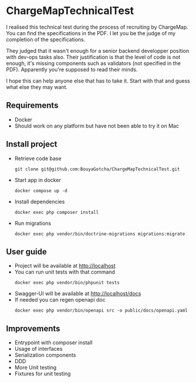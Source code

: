 # ChargeMapTechnicalTest

I realised this technical test during the process of recruiting by ChargeMap. You can find the specifications in the PDF.
I let you be the judge of my completion of the specifications.

They judged that it wasn't enough for a senior backend developper position with dev-ops tasks also.
Their justification is that the level of code is not enough, it's missing components such as validators (not specified in the PDF).
Apparently you're supposed to read their minds.

I hope this can help anyone else that has to take it. Start with that and guess what else they may want.

## Requirements

- Docker
- Should work on any platform but have not been able to try it on Mac

## Install project

- Retrieve code base
    ```shell
    git clone git@github.com:BouyaGotcha/ChargeMapTechnicalTest.git
    ```
- Start app in docker
    ```shell
    docker compose up -d
    ```
- Install dependencies
    ```shell
    docker exec php composer install
    ```
- Run migrations
    ```shell
    docker exec php vendor/bin/doctrine-migrations migrations:migrate
    ```
  
## User guide

- Project will be available at <a href="http://localhost">http://localhost</a> 
- You can run unit tests with that command
    ```shell
    docker exec php vendor/bin/phpunit tests
    ```
- Swagger-UI will be available at <a href="http://localhost/docs">http://localhost/docs</a>
- If needed you can regen openapi doc
    ```shell
    docker exec php vendor/bin/openapi src -o public/docs/openapi.yaml
    ```

## Improvements

- Entrypoint with composer install
- Usage of interfaces
- Serialization components
- DDD
- More Unit testing
- Fixtures for unit testing
